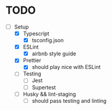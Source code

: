 # TODO

- [ ] Setup
  - [x] Typescript
    - [x] tsconfig.json
  - [x] ESLint
    - [x] airbnb style guide
  - [x] Prettier
    - [x] should play nice with ESLint
  - [ ] Testing
    - [ ] Jest
    - [ ] Supertest
  - [ ] Husky && lint-staging
    - [ ] should pass testing and linting

